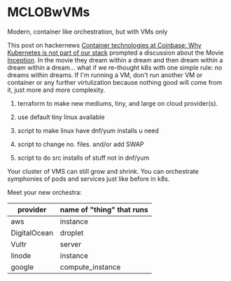 # MCLOBwVMs
Modern, container like orchestration, but with VMs only

This post on hackernews [Container technologies at Coinbase: Why Kubernetes is not part of our stack](https://news.ycombinator.com/item?id=23460066) prompted a discussion about the Movie [Inception](https://en.wikipedia.org/wiki/Inception). In the movie they dream within a dream and then dream within a dream within a dream... what if we re-thought k8s with one simple rule: no dreams within dreams. If I'm running a VM, don't run another VM or container or any further virtulization because nothing good will come from it, just more and more complexity.

1. terraform to make new mediums, tiny, and large on cloud provider(s).

2. use default tiny linux available

3. script to make linux have dnf/yum installs u need

4. script to change no. files. and/or add SWAP

5. script to do src installs of stuff not in dnf/yum

Your cluster of VMS can still grow and shrink. You can orchestrate symphonies of pods and services just like before in k8s. 

Meet your new orchestra:

| provider | name of "thing" that runs |
| --- | --- |
| aws | instance |
| DigitalOcean | droplet |
| Vultr | server |
| linode | instance |
| google | compute_instance |

